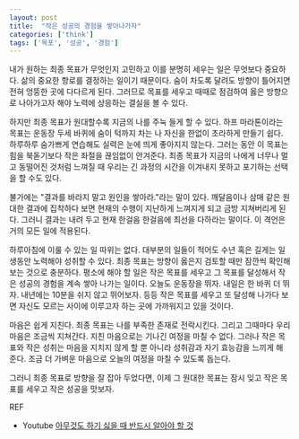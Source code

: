 ```yaml
---
layout: post
title:  "작은 성공의 경험을 쌓아나가자"
categories: ['think']
tags: ['목포', '성공', '경험']
---
```


내가 원하는 최종 목표가 무엇인지 고민하고 이를 분명히 세우는 일은 무엇보다 중요하다. 삶의 중요한 항로를 결정하는 일이기 때문이다. 숨이 차도록 달려도 방향이 틀어지면 전혀 엉뚱한 곳에 다다르게 된다. 그러므로 목표를 세우고 때때로 점검하여 옳은 방향으로 나아가고자 해야 노력에 상응하는 결실을 볼 수 있다. 

하지만 최종 목표가 원대할수록 지금의 나를 주눅 들게 할 수 있다. 하프 마라톤이라는 목표는 운동장 두세 바퀴에 숨이 턱까지 차는 나 자신을 한없이 초라하게 만들기 쉽다. 하루하루 숨가쁘게 연습해도 실력은 눈에 띄게 좋아지지 않는다. 그러는 동안 이 목표는 힘을 북돋기보다 작은 좌절을 끊임없이 안겨준다. 최종 목표가 지금의 나에게 너무나 멀고 동떨어진 것처럼 느껴질 때 우리는 긴 과정의 시간을 이겨내지 못하고 포기하는 선택을 할 수도 있다. 

불가에는 "결과를 바라지 말고 원인을 쌓아라."라는 말이 있다. 깨달음이나 삼매 같은 원대한 결과에 집착하다 보면 현재의 수행이 지난하게 느껴지게 되고 금방 지쳐버리게 된다. 그러니 결과는 내려 두고 현재 한걸음 한걸음에 최선을 다하라는 말이다.  이 격언은 거의 모든 일에 적용된다. 

하루아침에 이룰 수 있는 일 따위는 없다. 대부분의 일들이 적어도 수년 혹은 길게는 일생동안 노력해야 성취할 수 있다. 최종 목표는 방향이 옳은지 검토할 때만 잠깐씩 확인해 보는 것으로 충분하다. 평소에 해야 할 일은 작은 목표를 세우고 그 목표를 달성해서 작은 성공의 경험을 계속 쌓아 나가는 일이다. 오늘도 운동장을 뛰자. 내일은 한 바퀴 더 뛰자. 내년에는 10분을 쉬지 않고 뛰어보자. 등등 작은 목표를 세우고 또 달성해 나가다 보면 자신도 모르는 사이에 이루고자 하는 곳에 가까워지고 있을 것이다. 

마음은 쉽게 지친다. 최종 목표는 나를 부족한 존재로 전락시킨다. 그리고 그때마다 우리 마음은 조금씩 지쳐간다. 지친 마음으로는 기나긴 여정을 마칠 수 없다. 그러나 작은 목표와 작은 성취는 마음을 지치지 않게 할 뿐 아니라 성취감과 자기 효능감을 느끼게 해 준다. 조금 더 가벼운 마음으로 오늘의 여정을 마칠 수 있도록 돕는다. 

그러니 최종 목표로 방향을 잘 잡아 두었다면, 이제 그 원대한 목표는 잠시 잊고 작은 목표를 세우고 작은 성공을 맛보자. 

REF

* Youtube [아무것도 하기 싫을 때 반드시 알아야 할 것](https://youtu.be/801JlYRgpCA)

